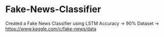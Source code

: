 # Fake-News-Classifier
Created a Fake News Classifier using LSTM
Accuracy -> 90%
Dataset -> https://www.kaggle.com/c/fake-news/data
